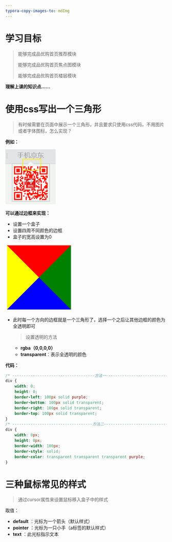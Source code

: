 ```yaml
---
typora-copy-images-to: mdImg
---
```


# 学习目标

> 能够完成品优购首页推荐模块
>
> 能够完成品优购首页焦点图模块
>
> 能够完成品优购首页楼层模块



**理解上课的知识点......**



# 使用css写出一个三角形

> 有时候需要在页面中展示一个三角形，并且要求只使用css代码，不用图片或者字体图标，怎么实现？

**例如：**

![jd](mdImg/jd.png)

**可以通过边框来实现：**

- 设置一个盒子
- 设置四周不同颜色的边框
- 盒子的宽高设置为0

![](mdImg/css三角形.png)



- 此时每一个方向的边框就是一个三角形了，选择一个之后让其他边框的颜色为全透明即可

  > 设置透明的方法

  - **rgba（0,0,0,0）**
  - **transparent**：表示全透明的颜色



**代码：**

```css
/* ------------------------------------方法一------------------------------------ */
div {
    width: 0;
    height: 0;
    border-left: 100px solid purple;
    border-bottom: 100px solid transparent;
    border-right: 100px solid transparent;
    border-top: 100px solid transparent;
}
/* -----------------------------------方法二--------------------------------------- */
div {
    width: 0px;
    height: 0px;
    border-width: 100px;
    border-style: solid;
    border-color: transparent transparent transparent purple;
}
```



# 三种鼠标常见的样式

> 通过cursor属性来设置鼠标移入盒子中的样式

取值：

- **default** ：光标为一个箭头（默认样式） 
- **pointer** ：光标为一只小手（a标签的默认样式）
- **text** ：此光标指示文本 